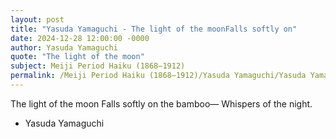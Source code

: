 ```yaml
---
layout: post
title: "Yasuda Yamaguchi - The light of the moonFalls softly on"
date: 2024-12-28 12:00:00 -0000
author: Yasuda Yamaguchi
quote: "The light of the moon"
subject: Meiji Period Haiku (1868–1912)
permalink: /Meiji Period Haiku (1868–1912)/Yasuda Yamaguchi/Yasuda Yamaguchi - The light of the moonFalls softly on
---
```


The light of the moon
Falls softly on the bamboo—
Whispers of the night.

- Yasuda Yamaguchi
